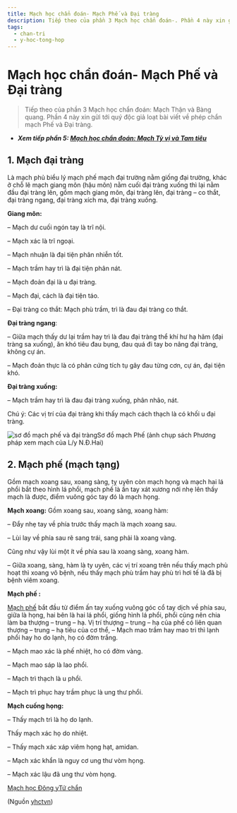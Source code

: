 ```yaml
---
title: Mạch học chẩn đoán- Mạch Phế và Đại tràng
description: Tiếp theo của phần 3 Mạch học chẩn đoán-. Phần 4 này xin gửi tới quý độc giả loạt bài viết về phép chẩn mạch Phế và Đại tràng.
tags:
  - chan-tri
  - y-hoc-tong-hop
---
```


# Mạch học chẩn đoán- Mạch Phế và Đại tràng 

> Tiếp theo của phần 3 Mạch học chẩn đoán: Mạch Thận và Bàng quang. Phần 4 này xin gửi tới quý độc giả loạt bài viết về phép chẩn mạch Phế và Đại tràng.


* ***Xem tiếp phần 5: [Mạch học chẩn đoán: Mạch Tỳ vị và Tam tiêu](/yhctvn/mach-hoc-chan-doan-mach-ty-vi-va-tam-tieu/)***


## 1. Mạch đại tràng


Là mạch phủ biểu lý mạch phế mạch đại trường nằm giống đại trường, khác ở chỗ lẽ mạch giang môn (hậu môn) nằm cuối đại tràng xuống thì lại nằm đầu đại tràng lên, gồm mạch giang môn, đại tràng lên, đại tràng – co thắt, đại tràng ngang, đại tràng xích ma, đại tràng xuống.


**Giang môn:**


– Mạch dư cuối ngón tay là trĩ nội.


– Mạch xác là trĩ ngoại.


– Mạch nhuận là đại tiện phân nhiễn tốt.


– Mạch trầm hay trì là đại tiện phân nát. 





– Mạch đoản đại là u đại tràng.


– Mạch đại, cách là đại tiện táo.


– Đại tràng co thắt: Mạch phù trầm, trì là đau đại tràng co thắt. 


**Đại tràng ngang**:


– Giữa mạch thấy dư lại trầm hay trì là đau đại tràng thể khí hư hạ hãm (đại tràng sa xuống), ăn khó tiêu đau bụng, đau quá đi tay bo nâng đại tràng, không cự án.


– Mạch đoản thực là có phân cứng tích tụ gây đau từng cơn, cự án, đại tiện khó.


**Đại tràng xuống:**


– Mạch trầm hay trì là đau đại tràng xuống, phân nhão, nát.


Chú ý: Các vị trí của đại tràng khi thấy mạch cách thạch là có khối u đại tràng.


![sơ đồ mạch phế và đại tràng](/imgs/yhctvn/so-do-mach-phe-1024x461.jpg)Sơ đồ mạch Phế (ảnh chụp sách Phương pháp xem mạch của L/y N.Đ.Hai)


## 2. Mạch phế (mạch tạng)


Gồm mạch xoang sau, xoang sàng, tỵ uyên còn mạch họng và mạch hai lá phổi bắt theo hình lá phổi, mạch phế là ấn tay xát xương nới nhẹ lên thấy mạch là được, điểm vuông góc tay đó là mạch họng. 


**Mạch xoang:** Gồm xoang sau, xoang sàng, xoang hàm:


– Đẩy nhẹ tay về phía trước thấy mạch là mạch xoang sau.


– Lùi lay về phía sau rẽ sang trái, sang phải là xoang vàng.


Cũng như vậy lùi một ít về phía sau là xoang sàng, xoang hàm.


– Giữa xoang, sàng, hàm là ty uyên, các vị trí xoang trên nếu thấy mạch phù hoạt thì xoang vô bệnh, nếu thấy mạch phù trầm hay phù trì hơi tế là đã bị bệnh viêm xoang.


**Mạch phế :**


[Mạch phế](https://docs.google.com/document/d/1_HYJOkt-2neYoRtiKxkO6YtG-EvlEWVol_PdvaZPeHE/edit#heading=h.avrpcthphcpq) bắt đầu từ điểm ấn tay xuống vuông góc cổ tay dịch về phía sau, giữa là họng, hai bên là hai lá phổi, giống hình lá phổi, phổi cũng nên chia làm ba thượng – trung – hạ. Vị trí thượng – trung – hạ của phế có liên quan thượng – trung – hạ tiêu của cơ thể, – Mạch mao trầm hay mao tri thì lạnh phổi hay ho do lạnh, họ có đờm trắng.


– Mạch mao xác là phế nhiệt, ho có đờm vàng.


– Mạch mao sáp là lao phổi.


– Mạch trì thạch là u phổi.


– Mạch trì phục hay trầm phục là ung thư phổi.


**Mạch cuống họng:**


– Thấy mạch trì là họ do lạnh.


Thấy mạch xác họ do nhiệt.


– Thấy mạch xác xáp viêm họng hạt, amidan.


– Mạch xác khẩn là nguy cơ ung thư vòm họng.


– Mạch xác lậu đã ung thư vòm họng.





[Mạch học Đông y](/yhctvn/tag/mach-hoc-dong-y/)[Tứ chẩn](/yhctvn/tag/tu-chan/)

(Nguồn <a href="https://yhctvn.com/mach-hoc-chan-doan-mach-phe-va-dai-trang/" target="_blank">yhctvn</a>)
